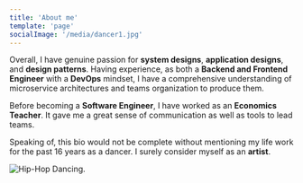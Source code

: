 ```yaml
---
title: 'About me'
template: 'page'
socialImage: '/media/dancer1.jpg'
---
```


Overall, I have genuine passion for **system designs**, **application designs**, and **design patterns**.
Having experience, as both a **Backend and Frontend Engineer** with a **DevOps** mindset, I have a comprehensive understanding of microservice architectures and teams organization to produce them. 

Before becoming a **Software Engineer**, I have worked as an **Economics Teacher**. 
It gave me a great sense of communication as well as tools to lead teams.

Speaking of, this bio would not be complete without mentioning my life work for the past 16 years 
as a dancer. I surely consider myself as an **artist**.

![Hip-Hop Dancing.](/media/dancer1.jpg)

